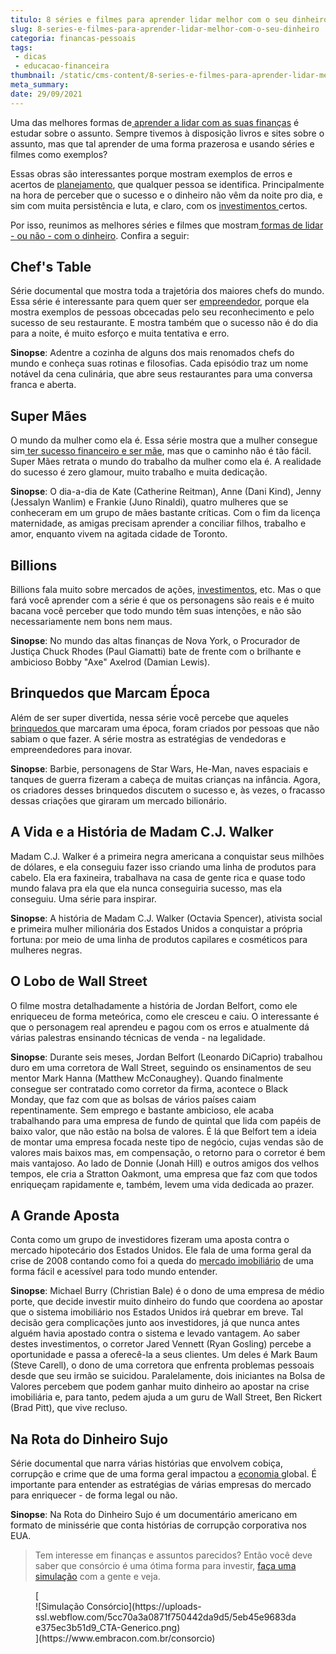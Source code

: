 ```yaml
---
titulo: 8 séries e filmes para aprender lidar melhor com o seu dinheiro
slug: 8-series-e-filmes-para-aprender-lidar-melhor-com-o-seu-dinheiro
categoria: financas-pessoais
tags:
 - dicas
 - educacao-financeira
thumbnail: /static/cms-content/8-series-e-filmes-para-aprender-lidar-melhor-com-o-seu-dinheiro.jpg
meta_summary: 
date: 29/09/2021
---
```

Uma das melhores formas de[ aprender a lidar com as suas finanças](https://www.embracon.com.br/category/financas-pessoais) é estudar sobre o assunto. Sempre tivemos à disposição livros e sites sobre o assunto, mas que tal aprender de uma forma prazerosa e usando séries e filmes como exemplos?

Essas obras são interessantes porque mostram exemplos de erros e acertos de [planejamento](https://www.embracon.com.br/blog/planejamento-financeiro-um-guia-para-as-financas-nao-sairem-de-controle), que qualquer pessoa se identifica. Principalmente na hora de perceber que o sucesso e o dinheiro não vêm da noite pro dia, e sim com muita persistência e luta, e claro, com os [investimentos ](https://www.embracon.com.br/blog/diversificar-investimentos-financeiros-e-possivel)certos.

Por isso, reunimos as melhores séries e filmes que mostram[ formas de lidar - ou não - com o dinheiro](https://www.embracon.com.br/blog/5-erros-que-voce-deve-evitar-para-conseguir-economizar-dinheiro). Confira a seguir:

Chef's Table
------------

Série documental que mostra toda a trajetória dos maiores chefs do mundo. Essa série é interessante para quem quer ser [empreendedor](https://www.embracon.com.br/blog/aprenda-em-poucos-passos-como-empreender-na-crise), porque ela mostra exemplos de pessoas obcecadas pelo seu reconhecimento e pelo sucesso de seu restaurante. E mostra também que o sucesso não é do dia para a noite, é muito esforço e muita tentativa e erro.

**Sinopse**: Adentre a cozinha de alguns dos mais renomados chefs do mundo e conheça suas rotinas e filosofias. Cada episódio traz um nome notável da cena culinária, que abre seus restaurantes para uma conversa franca e aberta.

Super Mães
----------

O mundo da mulher como ela é. Essa série mostra que a mulher consegue sim[ ter sucesso financeiro e ser mãe](https://www.embracon.com.br/blog/financas-da-familia-como-ensinar-os-filhos-a-economizar-dinheiro), mas que o caminho não é tão fácil. Super Mães retrata o mundo do trabalho da mulher como ela é. A realidade do sucesso é zero glamour, muito trabalho e muita dedicação.

**Sinopse**: O dia-a-dia de Kate (Catherine Reitman), Anne (Dani Kind), Jenny (Jessalyn Wanlim) e Frankie (Juno Rinaldi), quatro mulheres que se conheceram em um grupo de mães bastante críticas. Com o fim da licença maternidade, as amigas precisam aprender a conciliar filhos, trabalho e amor, enquanto vivem na agitada cidade de Toronto.

Billions
--------

Billions fala muito sobre mercados de ações, [investimentos](https://www.embracon.com.br/blog/investimentos-alto-risco-vale-a-pena), etc. Mas o que fará você aprender com a série é que os personagens são reais e é muito bacana você perceber que todo mundo têm suas intenções, e não são necessariamente nem bons nem maus.

**Sinopse**: No mundo das altas finanças de Nova York, o Procurador de Justiça Chuck Rhodes (Paul Giamatti) bate de frente com o brilhante e ambicioso Bobby "Axe" Axelrod (Damian Lewis).

Brinquedos que Marcam Época
---------------------------

Além de ser super divertida, nessa série você percebe que aqueles [brinquedos ](https://www.embracon.com.br/blog/seu-filho-recebe-mesada-descubra-o-valor-ideal-para-cada-idade)que marcaram uma época, foram criados por pessoas que não sabiam o que fazer. A série mostra as estratégias de vendedoras e empreendedores para inovar.

**Sinopse**: Barbie, personagens de Star Wars, He-Man, naves espaciais e tanques de guerra fizeram a cabeça de muitas crianças na infância. Agora, os criadores desses brinquedos discutem o sucesso e, às vezes, o fracasso dessas criações que giraram um mercado bilionário.

A Vida e a História de Madam C.J. Walker
----------------------------------------

Madam C.J. Walker é a primeira negra americana a conquistar seus milhões de dólares, e ela conseguiu fazer isso criando uma linha de produtos para cabelo. Ela era faxineira, trabalhava na casa de gente rica e quase todo mundo falava pra ela que ela nunca conseguiria sucesso, mas ela conseguiu. Uma série para inspirar.

**Sinopse**: A história de Madam C.J. Walker (Octavia Spencer), ativista social e primeira mulher milionária dos Estados Unidos a conquistar a própria fortuna: por meio de uma linha de produtos capilares e cosméticos para mulheres negras.

O Lobo de Wall Street 
----------------------

O filme mostra detalhadamente a história de Jordan Belfort, como ele enriqueceu de forma meteórica, como ele cresceu e caiu. O interessante é que o personagem real aprendeu e pagou com os erros e atualmente dá várias palestras ensinando técnicas de venda - na legalidade.

**Sinopse**: Durante seis meses, Jordan Belfort (Leonardo DiCaprio) trabalhou duro em uma corretora de Wall Street, seguindo os ensinamentos de seu mentor Mark Hanna (Matthew McConaughey). Quando finalmente consegue ser contratado como corretor da firma, acontece o Black Monday, que faz com que as bolsas de vários países caiam repentinamente. Sem emprego e bastante ambicioso, ele acaba trabalhando para uma empresa de fundo de quintal que lida com papéis de baixo valor, que não estão na bolsa de valores. É lá que Belfort tem a ideia de montar uma empresa focada neste tipo de negócio, cujas vendas são de valores mais baixos mas, em compensação, o retorno para o corretor é bem mais vantajoso. Ao lado de Donnie (Jonah Hill) e outros amigos dos velhos tempos, ele cria a Stratton Oakmont, uma empresa que faz com que todos enriqueçam rapidamente e, também, levem uma vida dedicada ao prazer.

A Grande Aposta
---------------

Conta como um grupo de investidores fizeram uma aposta contra o mercado hipotecário dos Estados Unidos. Ele fala de uma forma geral da crise de 2008 contando como foi a queda do [mercado imobiliário](https://www.embracon.com.br/imoveis/o-que-e-consorcio-imobiliario) de uma forma fácil e acessível para todo mundo entender.

**Sinopse**: Michael Burry (Christian Bale) é o dono de uma empresa de médio porte, que decide investir muito dinheiro do fundo que coordena ao apostar que o sistema imobiliário nos Estados Unidos irá quebrar em breve. Tal decisão gera complicações junto aos investidores, já que nunca antes alguém havia apostado contra o sistema e levado vantagem. Ao saber destes investimentos, o corretor Jared Vennett (Ryan Gosling) percebe a oportunidade e passa a oferecê-la a seus clientes. Um deles é Mark Baum (Steve Carell), o dono de uma corretora que enfrenta problemas pessoais desde que seu irmão se suicidou. Paralelamente, dois iniciantes na Bolsa de Valores percebem que podem ganhar muito dinheiro ao apostar na crise imobiliária e, para tanto, pedem ajuda a um guru de Wall Street, Ben Rickert (Brad Pitt), que vive recluso.

Na Rota do Dinheiro Sujo
------------------------

Série documental que narra várias histórias que envolvem cobiça, corrupção e crime que de uma forma geral impactou a [economia ](https://www.embracon.com.br/blog/economia-colaborativa-saiba-tudo-sobre-o-assunto)global. É importante para entender as estratégias de várias empresas do mercado para enriquecer - de forma legal ou não.

**Sinopse**: Na Rota do Dinheiro Sujo é um documentário americano em formato de minissérie que conta histórias de corrupção corporativa nos EUA.

> Tem interesse em finanças e assuntos parecidos? Então você deve saber que consórcio é uma ótima forma para investir, [faça uma simulação](https://www.embracon.com.br/consorcio) com a gente e veja.

<figure class="w-richtext-figure-type-image w-richtext-align-center">[<div>![Simulação Consórcio](https://uploads-ssl.webflow.com/5cc70a3a0871f750442da9d5/5eb45e9683dae375ec3b51d9_CTA-Generico.png)</div>](https://www.embracon.com.br/consorcio)</figure>
